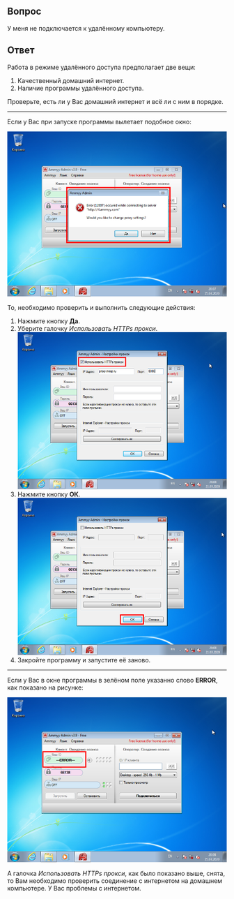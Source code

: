 ## Вопрос

У меня не подключается к удалённому компьютеру.

## Ответ

Работа в режиме удалённого доступа предполагает две вещи:

1. Качественный домашний интернет.
2. Наличие программы удалённого доступа.

Проверьте, есть ли у Вас домашний интернет и всё ли с ним в порядке.

---

Если у Вас при запуске программы вылетает подобное окно:

[![](assets/img/0011.png)](assets/img/0011.png)

То, необходимо проверить и выполнить следующие действия:

1. Нажмите кнопку **Да**.
2. Уберите галочку *Использовать HTTPs прокси*.  
[![](assets/img/0012.png)](assets/img/0012.png)
3. Нажмите кнопку **ОК**.  
[![](assets/img/0013.png)](assets/img/0013.png)
4. Закройте программу и запустите её заново.

---

Если у Вас в окне программы в зелёном поле указанно слово **ERROR**, как показано на рисунке:

[![](assets/img/0014.png)](assets/img/0014.png)

А галочка *Использовать HTTPs прокси*, как было показано выше, снята, то Вам необходимо проверить соединение с интернетом на домашнем компьютере. У Вас проблемы с интернетом.